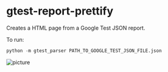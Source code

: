 # gtest-report-prettify
Creates a HTML page from a Google Test JSON report.

To run:
```python
python -m gtest_parser PATH_TO_GOOGLE_TEST_JSON_FILE.json
```
![picture](img/html_output_example.PNG)
